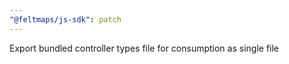 ```yaml
---
"@feltmaps/js-sdk": patch
---
```


Export bundled controller types file for consumption as single file
